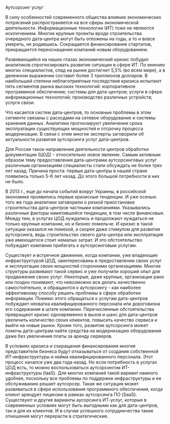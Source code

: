 Аутсорсинг услуг

В силу особенностей современного общества влияние экономических потрясений распространяется на все сферы экономической деятельности. Информационные технологии (ИТ) тоже не являются исключением. Многие крупные проекты вроде строительства очередного дата-центра могут быть отложены на годы, а то и вовсе умереть, не родившись. Сокращается финансирование стартапов, прекращается переоснащение компаний новым оборудованием.

Развивающийся на наших глазах экономический кризис побудил аналитиков спрогнозировать развитие ситуации в сфере ИТ. По мнению многих специалистов, спад на рынке достигнет 5,5% (во всем мире), а в денежном выражении составит более 3 триллионов долларов. В наибольшей степени неблагоприятные последствия кризиса испытают пять сегментов рынка высоких технологий: корпоративное программное обеспечение; системы для дата-центров; услуги в сфере информационных технологий; производство различных устройств; услуги связи.

Что касается систем дата-центров, то основные проблемы в этом сегменте связаны с расходами на сетевое оборудование и системы хранения данных. Аналитики прогнозируют увеличение срока эксплуатации существующих мощностей и отсрочку процесса модернизации. В связи с этим многие эксперты заговорили об актуальности развития аутсорсинга услуг дата-центров.

Для России такое направление деятельности центров обработки документации (ЦОД) - относительно новое явление. Самым активным образом тему предоставления дата-центрами аутсорсинговых услуг различным организациям специалисты стали обсуждать не более трех лет назад. Причина проста: первые дата-центры в нашей стране появились только 5-6 лет назад. До этого большой потребности в них не было.

В 2013 г., еще до начала событий вокруг Украины, в российской экономике проявились первые кризисные тенденции. И уже осенью того же года аналитики заговорили о резкой приостановке строительства дата-центров частными компаниями. Указывались различные факторы наметившейся тенденции, в том числе финансовые. Между тем, в услугах ЦОД нуждались и продолжают нуждаться не только крупные компании, но и бизнес помельче. И кризис в такой ситуации оказался не помехой, а скорее даже стимулом для развития аутсорсинга, ведь строительство своего дата-центра или эксплуатация уже имеющегося стоит немалых затрат. И это обстоятельство побуждает компании прибегать к аутсорсинговым услугам.

Существует и встречное движение, когда компании, уже владеющие инфраструктурой ЦОД, заинтересованы в предоставлении своих услуг и эксплуатации своих мощностей сторонними организациями. Многие структуры развивают такой сервис и уже получили хороший опыт для продвижения своих услуг. Некоторые, даже крупные, организации рано или поздно понимают, что невозможно все делать качественно самостоятельно, и обращаются к аутсорсингу - как наиболее эффективному способу решить проблемы в сфере обработки информации. Помимо этого обращаться к услугам дата-центров побуждает нехватка квалифицированного персонала или дороговизна его содержания в штате компании.
Перечисленные обстоятельства превращают кризис одновременно в вызов и шанс для дата-центров увеличить количество своих клиентов, повысить качество сервиса и выйти на новые рынки. Кроме того, развитие аутсорсинга может помочь дата-центрам найти средства на модернизацию оборудования даже без увеличения платы за аренду серверов.

В условиях кризиса и сокращения финансирования многие представители бизнеса будут отказываться от создания собственной ИТ-инфраструктуры и найма квалифицированного персонала. Этот процесс начался уже два года назад. Но если потребность в услугах ЦОД есть, то можно воспользоваться аутсорсингом ИТ-инфраструктуры (IaaS). Для многих компаний такой вариант намного удобнее, поскольку все проблемы по поддержке инфраструктуры и ее обслуживанию решает аутсорсер. Такая же ситуация может развиваться в сфере использования программного обеспечения, когда клиент арендует лицензии в рамках аутсорсинга ПО (SaaS). Существуют и другие варианты аусорсинга ИТ-услуг, которые в современных условиях могут быть выгодными как для дата-центров, так и для их клиентов. И в случае успешного сотрудничества такие отношения могут перерасти в стратегические.
